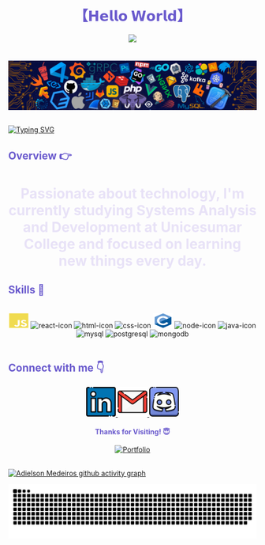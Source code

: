 <h1 align="center" style="color: #6A5ACD;">
【𝗛𝗲𝗹𝗹𝗼 𝗪𝗼𝗿𝗹𝗱】
</h1>

<div align="center">
  <img width="300px" src="https://github-readme-stats.vercel.app/api/top-langs/?username=AdielsonMedeiros&layout=compact&langs_count=16&theme=dark"/>
</div>
<br/><br/>

<img src="./img/Design sem nome (1).png" style="display: block; margin: 0 auto;">
<br>

[![Typing SVG](https://readme-typing-svg.herokuapp.com/?color=%236A5ACD&size=45&center=true&vCenter=true&width=1000&lines=HELLO%2C+My+name+is+Adielson%3BI%27m+a+Front-end+Developer%3BWelcome%21+%3A%29&font=Monaco)](https://git.io/typing-svg)

<div>
    <h2  style="color: #6A5ACD;">Overview 👉</h2>
    <h1 align="center" style="color: #e8e2f7">Passionate about technology, I'm currently studying Systems Analysis and Development at Unicesumar College and focused on learning new things every day. </h1>
    <h2 style="color: #6A5ACD;">Skills 🚀</h2>
    <div align="center">
    <br/><img  height="30" width="40" alt="js-icon"  src="https://raw.githubusercontent.com/devicons/devicon/master/icons/javascript/javascript-plain.svg">
    <img  height="30" width="40" alt="react-icon" src="https://cdn.jsdelivr.net/gh/devicons/devicon/icons/react/react-original-wordmark.svg">
    <img  height="30" width="40" alt="html-icon" src="https://cdn.jsdelivr.net/gh/devicons/devicon/icons/html5/html5-plain-wordmark.svg" />
    <img  height="30" width="40" alt="css-icon" src="https://cdn.jsdelivr.net/gh/devicons/devicon/icons/css3/css3-plain-wordmark.svg">
    <img  height="30" width="40" alt="c-icon" src="https://raw.githubusercontent.com/devicons/devicon/master/icons/c/c-original.svg">
    <img  height="30" width="40" alt="node-icon" src="https://cdn.jsdelivr.net/gh/devicons/devicon/icons/nodejs/nodejs-plain.svg" />
    <img  height="30" width="40" alt="java-icon" src="https://cdn.jsdelivr.net/gh/devicons/devicon/icons/java/java-original-wordmark.svg" />
    <br/><img   alt="mysql" src="https://img.shields.io/badge/MySQL-005C84?style=for-the-badge&logo=mysql&logoColor=white"/>
    <img   alt="postgresql" src="https://img.shields.io/badge/PostgreSQL-316192?style=for-the-badge&logo=postgresql&logoColor=white"/>
    <img   alt="mongodb" src="https://img.shields.io/badge/MongoDB-4EA94B?style=for-the-badge&logo=mongodb&logoColor=white" />
    </div>
    <div>
       <br/><h2 style="color: #6A5ACD;">Connect with me 👇</h2>
       <div align="center">
        <p align="center">
        <a href="https://www.linkedin.com/in/adielson-medeiros-671a68219/">
          <img src="./img/linkedin.png" alt="LinkedIn" width="60" height="60">
        </a>
        <a href="mailto:medeirosadielson@gmail.com">
          <img src="./img/email.png" alt="Gmail" width="60" height="60">
        </a>
        <a href="https://discordapp.com/users/692184560620011562">
          <img src="./img/discord.png" alt="Discord" width="60" height="60">
        </a>
        </p>
    </div>
    <h4 align="center" style="color: #6A5ACD;">Thanks for Visiting! 😇</h4>
    <div align="center">
      <a  href="https://sitedesuporte.netlify.app" target="_blank"><img src="https://img.shields.io/badge/Portfolio-black?style=for-the-badge" target="_blank" alt="Portfolio"></a>
    </div>

<br>

[![Adielson Medeiros github activity graph](https://github-readme-activity-graph.vercel.app/graph?username=AdielsonMedeiros&bg_color=000&color=6A5ACD&line=32CD32&point=fff&area=true&hide_border=true)](https://github.com/AdielsonMedeiros)
    </div>
   </div>
  </div>
  

  ![snake gif](https://github.com/AdielsonMedeiros/AdielsonMedeiros/blob/output/github-contribution-grid-snake.svg)
  
  

